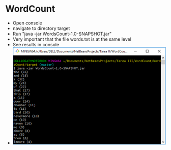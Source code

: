 # WordCount
- Open console 
- navigate to directory target
- Run "java -jar WordsCount-1.0-SNAPSHOT.jar"
- Very important that the file words.txt is at the same level
- See results in console
- ![Netbeans 11](https://github.com/dsanchestorrico/WordCount/blob/master/WordsCount/src/main/resources/wordcount.png)
